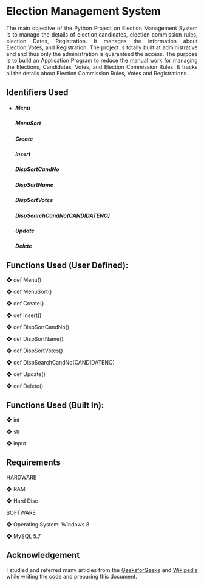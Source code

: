 <h1>Election Management System </h1>

<p align="justify">
The main objective of the Python Project on Election Management System is to manage the details of election,candidates, election commission rules, election Dates,
Registration. It manages the information about Election,Votes, and Registration. The project is totally built at administrative end and thus only the administration is
guaranteed the access. The purpose is to build an Application Program to reduce the manual work for managing the Elections, Candidates, Votes, and Election Commission Rules. It tracks all the details about Election Commission Rules, Votes and Registrations.
</p>
<h2>Identifiers Used </h2>
<ul>
    <li>
        <h5>Menu</h5>
        <h5>MenuSort</h5>
        <h5>Create</h5>
        <h5>Insert</h5>
        <h5>DispSortCandNo</h5>
        <h5>DispSortName</h5>
        <h5>DispSortVotes</h5>
        <h5>DispSearchCandNo(CANDIDATENO)</h5>
        <h5>Update</h5>
        <h5>Delete</h5>
    </li>
</ul>
<h2>Functions Used (User Defined):</h2>


❖ def Menu()

❖ def MenuSort()


❖ def Create()


❖ def Insert()


❖ def DispSortCandNo()


❖ def DispSortName()


❖ def DispSortVotes()


❖ def DispSearchCandNo(CANDIDATENO)


❖ def Update()


❖ def Delete()



<h2>Functions Used (Built In):</h2>

❖  int

❖  str

❖  input

<h2>Requirements</h2>
HARDWARE


❖ RAM



❖ Hard Disc


SOFTWARE


❖ Operating System: Windows 8


❖ MySQL 5.7







<h2>Acknowledgement</h2>
<p align="justify">
    I studied and referred many articles from the <a href=https://www.geeksforgeeks.org/python-mysql/>GeeksforGeeks</a> and <a href="https://www.wikipedia.org/">Wikipedia</a> while writing the code and preparing this document.
</p>
